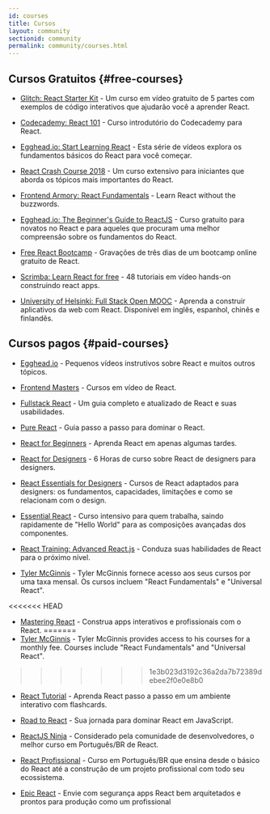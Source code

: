 ```yaml
---
id: courses
title: Cursos
layout: community
sectionid: community
permalink: community/courses.html
---
```


## Cursos Gratuitos {#free-courses}

- [Glitch: React Starter Kit](https://glitch.com/glimmer/post/react-starter-kit) - Um curso em vídeo gratuito de 5 partes com exemplos de código interativos que ajudarão você a aprender React.

- [Codecademy: React 101](https://www.codecademy.com/learn/react-101) - Curso introdutório do Codecademy para React.

- [Egghead.io: Start Learning React](https://egghead.io/courses/start-learning-react) - Esta série de vídeos explora os fundamentos básicos do React para você começar.

- [React Crash Course 2018](https://www.youtube.com/watch?v=Ke90Tje7VS0) - Um curso extensivo para iniciantes que aborda os tópicos  mais importantes do React.

- [Frontend Armory: React Fundamentals](https://frontarm.com/courses/react-fundamentals/) - Learn React without the buzzwords.

- [Egghead.io: The Beginner's Guide to ReactJS](https://egghead.io/courses/the-beginner-s-guide-to-react) - Curso gratuito para novatos no React e para aqueles que procuram uma melhor compreensão sobre os fundamentos do React.

- [Free React Bootcamp](https://tylermcginnis.com/free-react-bootcamp/) - Gravações de três dias de um bootcamp online gratuito de React.

- [Scrimba: Learn React for free](https://scrimba.com/g/glearnreact) - 48 tutoriais em vídeo hands-on construindo react apps.

- [University of Helsinki: Full Stack Open MOOC](https://fullstackopen.com/en/) - Aprenda a construir aplicativos da web com React. Disponível em inglês, espanhol, chinês e finlandês.

## Cursos pagos {#paid-courses}

- [Egghead.io](https://egghead.io/browse/frameworks/react) - Pequenos vídeos instrutivos sobre React e muitos outros tópicos.

- [Frontend Masters](https://frontendmasters.com/learn/react/) - Cursos em vídeo de React.

- [Fullstack React](https://www.fullstackreact.com/) - Um guia completo e atualizado de React e suas usabilidades.

- [Pure React](https://daveceddia.com/pure-react/) - Guia passo a passo para dominar o React.

- [React for Beginners](https://reactforbeginners.com/) - Aprenda React em apenas algumas tardes.

- [React for Designers](https://designcode.io/react) - 6 Horas de curso sobre React de designers para designers.

- [React Essentials for Designers](https://learnreact.design) - Cursos de React adaptados para designers: os fundamentos, capacidades, limitações e como se relacionam com o design.

- [Essential React](https://learnreact.com/lessons/2018-essential-react-1-overview) - Curso intensivo para quem trabalha, saindo rapidamente de "Hello World" para as composições avançadas dos componentes.

- [React Training: Advanced React.js](https://courses.reacttraining.com/p/advanced-react) - Conduza suas habilidades de React para o próximo nível.

- [Tyler McGinnis](https://ui.dev/) - Tyler McGinnis fornece acesso aos seus cursos por uma taxa mensal. Os cursos incluem "React Fundamentals" e "Universal React".

<<<<<<< HEAD
- [Mastering React](https://codewithmosh.com/p/mastering-react/) - Construa apps interativos e profissionais com o React.
=======
- [Tyler McGinnis](https://ui.dev/) - Tyler McGinnis provides access to his courses for a monthly fee. Courses include "React Fundamentals" and "Universal React".
>>>>>>> 1e3b023d3192c36a2da7b72389debee2f0e0e8b0

- [React Tutorial](https://react-tutorial.app) - Aprenda React passo a passo em um ambiente interativo com flashcards.

- [Road to React](https://www.roadtoreact.com/) - Sua jornada para dominar React em JavaScript.

- [ReactJS Ninja](https://www.udemy.com/curso-reactjs-ninja/) - Considerado pela comunidade de desenvolvedores, o melhor curso em Português/BR de React.

- [React Profissional](https://nardiniacademy.com/) - Curso em Português/BR que ensina desde o básico do React até a construção de um projeto profissional com todo seu ecossistema.

- [Epic React](https://epicreact.dev/) - Envie com segurança apps React bem arquitetados e prontos para produção como um profissional
